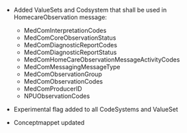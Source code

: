 * Added ValueSets and Codsystem that shall be used in HomecareObservation message:
    * MedComInterpretationCodes
    * MedComCoreObservationStatus
    * MedComDiagnosticReportCodes
    * MedComDiagnosticReportStatus
    * MedComHomeCareObservationMessageActivityCodes
    * MedComMessagingMessageType
    * MedComObservationGroup
    * MedComObservationCodes
    * MedComProducerID
    * NPUObservationCodes 

* Experimental flag added to all CodeSystems and ValueSet
* Conceptmappet updated
